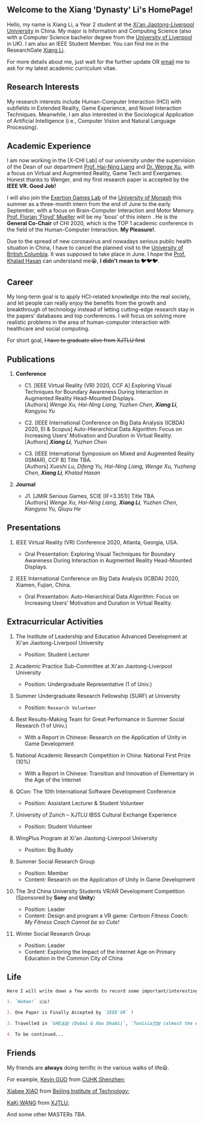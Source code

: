 ## Welcome to the Xiang 'Dynasty' Li's HomePage!

Hello, my name is Xiang Li, a Year 2 student at the [Xi'an Jiaotong-Liverpool Univiersity](https://www.xjtlu.edu.cn/) in China. My major is Information and Computing Science (also with a Computer Science bachelor degree from the [University of Liverpool](https://www.liverpool.ac.uk/) in UK). I am also an IEEE Student Member. You can find me in the ResearchGate [Xiang Li](https://www.researchgate.net/profile/Xiang_Li31/). 

For more details about me, just wait for the further update OR  <a href="mailto:dynasty.li@outlook.com?subject=Write Your Question or Requirement+Your (Nick)Name">email</a> me to ask for my latest academic curriculum vitae.

## Research Interests

My research interests include Human-Computer Interaction (HCI) with subfields in Extended Reality, Game Experience, and Novel Interaction Techniques. Meanwhile, I am also interested in the Sociological Application of Artificial Intelligence (i.e., Computer Vision and Natural Language Processing).

## Academic Experience

I am now working in the [X-CHI Lab] of our university under the supervision of the Dean of our department [Prof. Hai-Ning Liang](https://www.xjtlu.edu.cn/en/departments/academic-departments/computer-science-and-software-engineering/staff/hai-liang/) and [Dr. Wenge Xu](https://www.researchgate.net/profile/Wenge_Xu/), with a focus on Virtual and Augmented Reality, Game Tech and Exergames. Honest thanks to Wenger, and my first research paper is accepted by the **IEEE VR. Good Job!**

I will also join the [Exertion Games Lab](https://exertiongameslab.org/) of the [University of Monash](https://www.monash.edu/) this summer as a three-month intern from the end of June to the early September, with a focus on Brain-Computer Interaction and Motor Memory. [Prof. Florian 'Floyd' Mueller](http://floydmueller.com/home/home.htm/) will be my 'boss' of this intern . He is the **General Co-Chair** of CHI 2020, which is the TOP 1 academic conference in the field of the Human-Computer Interaction. **My Pleasure!**.

Due to the spread of new coronavirus and nowadays serious public health situation in China, I have to cancel the planned visit to the [University of British Columbia](https://ok.ubc.ca/). It was supposed to take place in June. I hope the [Prof. Khalad Hasan](https://people.ok.ubc.ca/mkhasan/) can understand me😭, **I didn't mean to 🐦🐦🐦**.

## Career

My long-term goal is to apply HCI-related knowledge into the real society, and let people can really enjoy the benefits from the growth and breakthrough of technology instead of letting cutting-edge research stay in the papers’ databases and top conferences. I will focus on solving more realistic problems in the area of human-computer interaction with healthcare and social computing.

For short goal, ~~I have to graduate alive from XJTLU first~~

## Publications

1. **Conference**

    - C1. [IEEE Virtual Reality (VR) 2020, CCF A] Exploring Visual Techniques for Boundary Awareness During Interaction in Augmented Reality Head-Mounted Displays.<br />
    [Authors] _Wenge Xu, Hai-Ning Liang, Yuzhen Chen, **Xiang Li**, Kangyou Yu_

    - C2. [IEEE International Conference on Big Data Analysis (ICBDA) 2020, EI & Scopus] Auto-Hierarchical Data Algorithm: Focus on Increasing Users’ Motivation and Duration in Virtual Reality.<br />
    [Authors] _**Xiang Li**, Yuzhen Chen_

    - C3. [IEEE International Symposium on Mixed and Augmented Reality (ISMAR), CCF B] Title TBA.<br />
    [Authors] _Xueshi Lu, Difeng Yu, Hai-Ning Liang, Wenge Xu, Yuzheng Chen, **Xiang Li**, Khalad Hasan_

2. **Journal**

    - J1. [JMIR Serious Games, SCIE (IF=3.351)] Title TBA.<br />
    [Authors] _Wenge Xu, Hai-Ning Liang, **Xiang Li**, Yuzhen Chen, Kangyou Yu, Qiuyu He_
    
## Presentations

1. IEEE Virtual Reality (VR) Conference 2020, Atlanta, Georgia, USA.

    - Oral Presentation: Exploring Visual Techniques for Boundary Awareness During Interaction in Augmented Reality Head-Mounted Displays.
    
2. IEEE International Conference on Big Data Analysis (ICBDA) 2020, Xiamen, Fujian, China.

    - Oral Presentation: Auto-Hierarchical Data Algorithm: Focus on Increasing Users’ Motivation and Duration in Virtual Reality.

## Extracurricular Activities

1. The Institute of Leadership and Education Advanced Development at Xi'an Jiaotong-Liverpool University
    - Position: Student Lecturer

2. Academic Practice Sub-Committee at Xi'an Jiaotong-Liverpool University
    - Position: Undergraduate Representative (1 of Univ.)

3. Summer Undergraduate Research Fellowship (SURF) at University
    - Position: `Research Volunteer`

4. Best Results-Making Team for Great Performance in Summer Social Research (1 of Univ.)
    - With a Report in Chinese: Research on the Application of Unity in Game Development

5. National Academic Research Competition in China: National First Prize (10%) 
    - With a Report in Chinese: Transition and Innovation of Elementary in the Age of the Internet

6. QCon: The 10th International Software Development Conference
    - Position: Assistant Lecturer & Student Volunteer

7. University of Zurich – XJTLU IBSS Cultural Exchange Experience
    - Position: Student Volunteer

8. WingPlus Program at Xi'an Jiaotong-Liverpool University
    - Position: Big Buddy

9. Summer Social Research Group
    - Position: Member
    - Content: Research on the Application of Unity in Game Development
    
10. The 3rd China University Students VR/AR Development Competition (Sponsored by **Sony** and **Unity**)
    - Position: Leader
    - Content: Design and program a VR game: _Cartoon Fitness Coach: My Fitness Coach Cannot be so Cute!_
    
11. Winter Social Research Group
    - Position: Leader
    - Content: Exploring the Impact of the Internet Age on Primary Education in the Common City of China

## Life

```markdown
Here I will write down a few words to record some important/interesting events.

1. `Wuhan!` 🇨🇳!

2. One Paper is Finally Accepted by `IEEE VR` !

3. Travelled in `UAE🇦🇪 (Dubai & Abu Dhabi)`, `Tunisia🇹🇳 (almost the whole country)` and `Morocco🇲🇦 (almost the whole country)` this Winter Vacation!

4. To be continued...
```

## Friends

My friends are **always** doing terrific in the various walks of life😃. 

For example, [Kevin GUO](https://guoyuanxinkevin.github.io/GYX_bleach_boi.github.io/) from [CUHK Shenzhen](https://www.cuhk.edu.cn/en/);

[Xiabee XIAO](http://39.102.32.107/) from [Beijing Institute of Technology](http://www.bit.edu.cn/);

[KaKi WANG](https://kakiii.github.io/) from [XJTLU](https://www.xjtlu.edu.cn/);

And some other MASTERs _TBA_.
